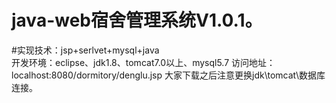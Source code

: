 # java-web宿舍管理系统V1.0.1。
#实现技术：jsp+serlvet+mysql+java<br>
开发环境：eclipse、jdk1.8、tomcat7.0以上、mysql5.7
访问地址：localhost:8080/dormitory/denglu.jsp
大家下载之后注意更换jdk\tomcat\数据库连接。

